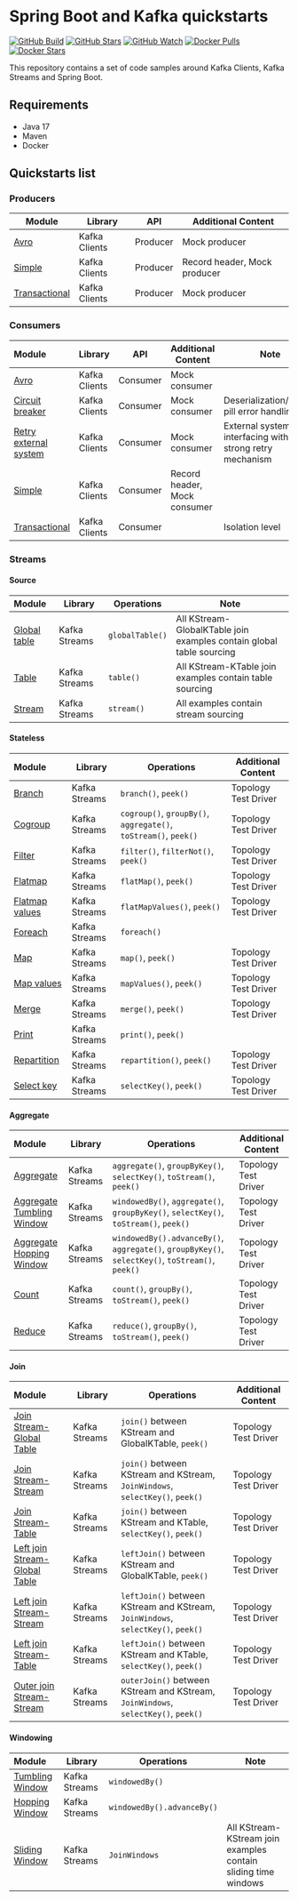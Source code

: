 # Spring Boot and Kafka quickstarts

[![GitHub Build](https://img.shields.io/github/actions/workflow/status/loicgreffier/spring-boot-kafka-quickstarts/continuous_integration.yml?branch=main&logo=github&style=for-the-badge)](https://github.com/loicgreffier/spring-boot-kafka-quickstarts/actions/workflows/continuous_integration.yml)
[![GitHub Stars](https://img.shields.io/github/stars/loicgreffier/spring-boot-kafka-quickstarts?logo=github&style=for-the-badge)](https://github.com/loicgreffier/spring-boot-kafka-quickstarts)
[![GitHub Watch](https://img.shields.io/github/watchers/loicgreffier/spring-boot-kafka-quickstarts?logo=github&style=for-the-badge)](https://github.com/loicgreffier/spring-boot-kafka-quickstarts)
[![Docker Pulls](https://img.shields.io/docker/pulls/loicgreffier/spring-boot-kafka-quickstarts?label=Pulls&logo=docker&style=for-the-badge)](https://hub.docker.com/r/loicgreffier/spring-boot-kafka-quickstarts/tags)
[![Docker Stars](https://img.shields.io/docker/stars/loicgreffier/spring-boot-kafka-quickstarts?label=Stars&logo=docker&style=for-the-badge)](https://hub.docker.com/r/loicgreffier/spring-boot-kafka-quickstarts)

This repository contains a set of code samples around Kafka Clients, Kafka Streams and Spring Boot. 

## Requirements

- Java 17
- Maven
- Docker 

## Quickstarts list

### Producers

| Module                                                                    | Library       | API      | Additional Content           |
|---------------------------------------------------------------------------|---------------|----------|------------------------------|
| [Avro](/kafka-producer-quickstarts/kafka-producer-avro)                   | Kafka Clients | Producer | Mock producer                |
| [Simple](/kafka-producer-quickstarts/kafka-producer-simple)               | Kafka Clients | Producer | Record header, Mock producer |
| [Transactional](/kafka-producer-quickstarts/kafka-producer-transactional) | Kafka Clients | Producer | Mock producer                |

### Consumers

| Module                                                                                    | Library       | API      | Additional Content           | Note                                                    |
|:------------------------------------------------------------------------------------------|---------------|----------|------------------------------|---------------------------------------------------------|
| [Avro](/kafka-consumer-quickstarts/kafka-consumer-avro)                                   | Kafka Clients | Consumer | Mock consumer                |                                                         |
| [Circuit breaker](/kafka-consumer-quickstarts/kafka-consumer-circuit-breaker)             | Kafka Clients | Consumer | Mock consumer                | Deserialization/poison pill error handling              |
| [Retry external system](/kafka-consumer-quickstarts/kafka-consumer-retry-external-system) | Kafka Clients | Consumer | Mock consumer                | External system interfacing with strong retry mechanism |
| [Simple](/kafka-consumer-quickstarts/kafka-consumer-simple)                               | Kafka Clients | Consumer | Record header, Mock consumer |                                                         |
| [Transactional](/kafka-consumer-quickstarts/kafka-consumer-transactional)                 | Kafka Clients | Consumer |                              | Isolation level                                         |

### Streams

#### Source

| Module                                                                            | Library       | Operations      | Note                                                                 |
|:----------------------------------------------------------------------------------|---------------|-----------------|----------------------------------------------------------------------|
| [Global table](/kafka-streams-quickstarts/kafka-streams-join-stream-global-table) | Kafka Streams | `globalTable()` | All KStream-GlobalKTable join examples contain global table sourcing |
| [Table](/kafka-streams-quickstarts/kafka-streams-join-stream-table)               | Kafka Streams | `table()`       | All KStream-KTable join examples contain table sourcing              |
| [Stream](/kafka-streams-quickstarts/kafka-streams-map)                            | Kafka Streams | `stream()`      | All examples contain stream sourcing                                 |

#### Stateless

| Module                                                                    | Library       | Operations                                                      | Additional Content   |
|:--------------------------------------------------------------------------|---------------|-----------------------------------------------------------------|----------------------|
| [Branch](/kafka-streams-quickstarts/kafka-streams-branch)                 | Kafka Streams | `branch()`, `peek()`                                            | Topology Test Driver |
| [Cogroup](/kafka-streams-quickstarts/kafka-streams-cogroup)               | Kafka Streams | `cogroup()`, `groupBy()`, `aggregate()`, `toStream()`, `peek()` | Topology Test Driver |
| [Filter](/kafka-streams-quickstarts/kafka-streams-filter)                 | Kafka Streams | `filter()`, `filterNot()`, `peek()`                             | Topology Test Driver |
| [Flatmap](/kafka-streams-quickstarts/kafka-streams-flatmap)               | Kafka Streams | `flatMap()`, `peek()`                                           | Topology Test Driver |
| [Flatmap values](/kafka-streams-quickstarts/kafka-streams-flatmap-values) | Kafka Streams | `flatMapValues()`, `peek()`                                     | Topology Test Driver |
| [Foreach](/kafka-streams-quickstarts/kafka-streams-foreach)               | Kafka Streams | `foreach()`                                                     |                      |
| [Map](/kafka-streams-quickstarts/kafka-streams-map)                       | Kafka Streams | `map()`, `peek()`                                               | Topology Test Driver |
| [Map values](/kafka-streams-quickstarts/kafka-streams-map-values)         | Kafka Streams | `mapValues()`, `peek()`                                         | Topology Test Driver |
| [Merge](/kafka-streams-quickstarts/kafka-streams-merge)                   | Kafka Streams | `merge()`, `peek()`                                             | Topology Test Driver |
| [Print](/kafka-streams-quickstarts/kafka-streams-print)                   | Kafka Streams | `print()`, `peek()`                                             |                      |
| [Repartition](/kafka-streams-quickstarts/kafka-streams-repartition)       | Kafka Streams | `repartition()`, `peek()`                                       | Topology Test Driver |
| [Select key](/kafka-streams-quickstarts/kafka-streams-select-key)         | Kafka Streams | `selectKey()`, `peek()`                                         | Topology Test Driver |

#### Aggregate

| Module                                                                                          | Library       | Operations                                                                                       | Additional Content   |
|:------------------------------------------------------------------------------------------------|---------------|--------------------------------------------------------------------------------------------------|----------------------|
| [Aggregate](/kafka-streams-quickstarts/kafka-streams-aggregate)                                 | Kafka Streams | `aggregate()`, `groupByKey()`, `selectKey()`, `toStream()`, `peek()`                             | Topology Test Driver |
| [Aggregate Tumbling Window](/kafka-streams-quickstarts/kafka-streams-aggregate-tumbling-window) | Kafka Streams | `windowedBy()`, `aggregate()`, `groupByKey()`, `selectKey()`, `toStream()`, `peek()`             | Topology Test Driver |
| [Aggregate Hopping Window](/kafka-streams-quickstarts/kafka-streams-aggregate-hopping-window)   | Kafka Streams | `windowedBy().advanceBy()`, `aggregate()`, `groupByKey()`, `selectKey()`, `toStream()`, `peek()` | Topology Test Driver |
| [Count](/kafka-streams-quickstarts/kafka-streams-count)                                         | Kafka Streams | `count()`, `groupBy()`, `toStream()`, `peek()`                                                   | Topology Test Driver |
| [Reduce](/kafka-streams-quickstarts/kafka-streams-reduce)                                       | Kafka Streams | `reduce()`, `groupBy()`, `toStream()`, `peek()`                                                  | Topology Test Driver |

#### Join

| Module                                                                                                  | Library       | Operations                                                                        | Additional Content   |
|:--------------------------------------------------------------------------------------------------------|---------------|-----------------------------------------------------------------------------------|----------------------|
| [Join Stream-Global Table](/kafka-streams-quickstarts/kafka-streams-join-stream-global-table)           | Kafka Streams | `join()` between KStream and GlobalKTable, `peek()`                               | Topology Test Driver |
| [Join Stream-Stream](/kafka-streams-quickstarts/kafka-streams-join-stream-stream)                       | Kafka Streams | `join()` between KStream and KStream, `JoinWindows`, `selectKey()`, `peek()`      | Topology Test Driver |
| [Join Stream-Table](/kafka-streams-quickstarts/kafka-streams-join-stream-table)                         | Kafka Streams | `join()` between KStream and KTable, `selectKey()`, `peek()`                      | Topology Test Driver |
| [Left join Stream-Global Table](/kafka-streams-quickstarts/kafka-streams-left-join-stream-global-table) | Kafka Streams | `leftJoin()` between KStream and GlobalKTable, `peek()`                           | Topology Test Driver |
| [Left join Stream-Stream](/kafka-streams-quickstarts/kafka-streams-left-join-stream-stream)             | Kafka Streams | `leftJoin()` between KStream and KStream, `JoinWindows`, `selectKey()`, `peek()`  | Topology Test Driver |
| [Left join Stream-Table](/kafka-streams-quickstarts/kafka-streams-left-join-stream-table)               | Kafka Streams | `leftJoin()` between KStream and KTable, `selectKey()`, `peek()`                  | Topology Test Driver |
| [Outer join Stream-Stream](/kafka-streams-quickstarts/kafka-streams-outer-join-stream-stream)           | Kafka Streams | `outerJoin()` between KStream and KStream, `JoinWindows`, `selectKey()`, `peek()` | Topology Test Driver |

#### Windowing

| Module                                                                                | Library       | Operations                 | Note                                                           |
|:--------------------------------------------------------------------------------------|---------------|----------------------------|----------------------------------------------------------------|
| [Tumbling Window](/kafka-streams-quickstarts/kafka-streams-aggregate-tumbling-window) | Kafka Streams | `windowedBy()`             |                                                                |
| [Hopping Window](/kafka-streams-quickstarts/kafka-streams-aggregate-hopping-window)   | Kafka Streams | `windowedBy().advanceBy()` |                                                                |
| [Sliding Window](/kafka-streams-quickstarts/kafka-streams-join-stream-stream)         | Kafka Streams | `JoinWindows`              | All KStream-KStream join examples contain sliding time windows |
